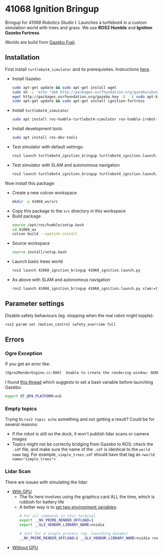 # 41068 Ignition Bringup

Bringup for *41068 Robotics Studio I*. Launches a turtlebot4 in a custom simulation world with trees and grass. We use **ROS2 Humble** and **Ignition Gazebo Fortress**.

Worlds are build from [Gazebo Fuel](https://app.gazebosim.org/fuel/models).

## Installation

First install `turtlebot4_simulator` and its prerequisites. Instructions [here](https://turtlebot.github.io/turtlebot4-user-manual/software/turtlebot4_simulator.html). 

* Install Gazebo
  ```bash
  sudo apt-get update && sudo apt-get install wget
  sudo sh -c 'echo "deb http://packages.osrfoundation.org/gazebo/ubuntu-stable `lsb_release -cs` main" > /etc/apt/sources.list.d/gazebo-stable.list'
  wget http://packages.osrfoundation.org/gazebo.key -O - | sudo apt-key add -
  sudo apt-get update && sudo apt-get install ignition-fortress
  ```
* Install `turtlebot4_simulator`
  ```bash
  sudo apt install ros-humble-turtlebot4-simulator ros-humble-irobot-create-nodes
  ```
* Install development tools
  ```bash
  sudo apt install ros-dev-tools
  ```
* Test simulator with default settings:
  ```bash
  ros2 launch turtlebot4_ignition_bringup turtlebot4_ignition.launch.py
  ```
* Test simulator with SLAM and autonomous navigation
  ```bash
  ros2 launch turtlebot4_ignition_bringup turtlebot4_ignition.launch.py slam:=true nav2:=true rviz:=true
  ```

Now install this package:
* Create a new colcon workspace
  ```bash
  mkdir -p 41068_ws/src
  ```
* Copy this package to the `src` directory in this workspace
* Build package
  ```bash
  source /opt/ros/humble/setup.bash
  cd 41068_ws
  colcon build --symlink-install
  ```
* Source workspace
  ```bash
  source install/setup.bash
  ```
* Launch basic trees world
  ```bash
  ros2 launch 41068_ignition_bringup 41068_ignition.launch.py
  ```
* As above with SLAM and autonomous navigation
  ```bash
  ros2 launch 41068_ignition_bringup 41068_ignition.launch.py slam:=true nav2:=true rviz:=true
  ```

## Parameter settings

Disable safety behaviours (eg. stopping when the real robot might topple):
```bash
ros2 param set /motion_control safety_override full
```

## Errors

### Ogre Exception

If you get an error like:

```bash
[Ogre2RenderEngine.cc:989]  Unable to create the rendering window: OGRE EXCEPTION(3:RenderingAPIException): currentGLContext was specified with no current GL context in GLXWindow::create at /build/ogre-next-UFfg83/ogre-next-2.2.5+dfsg3/RenderSystems/GL3Plus/src/windowing/GLX/OgreGLXWindow.cpp (line 163)
```

I found [this thread](https://robotics.stackexchange.com/questions/111547/gazebo-crashes-immediately-segmentation-fault-address-not-mapped-to-object-0) which suggests to set a bash variable before launching Gazebo:

```bash
export QT_QPA_PLATFORM=xcb
```

### Empty topics

Trying to `ros2 topic echo` something and not getting a result? Could be for several reasons:

* If the robot is still on the dock, it won't publish lidar scans or camera images
* Topics might not be correctly bridging from Gazebo to ROS: check the `.sdf` file, and make sure the name of the `.sdf` is identical to the `world name` tag. For example, `simple_trees.sdf` should have that tag as `<world name="simple_trees">`

### Lidar Scan

There are issues with simulating the lidar:
* [With GPU](https://github.com/turtlebot/turtlebot4_simulator/issues/85)
  * The fix here involves using the graphics card ALL the time, which is rubbish for battery life
  * A better way is to [set two environment variables](https://wiki.debian.org/NVIDIA%20Optimus#Using_NVIDIA_PRIME_Render_Offload):
    ```bash
    # For all commands in this terminal
    export __NV_PRIME_RENDER_OFFLOAD=1
    export __GLX_VENDOR_LIBRARY_NAME=nvidia
    
    # Just for a single process (eg. launching Gazebo)
    __NV_PRIME_RENDER_OFFLOAD=1 __GLX_VENDOR_LIBRARY_NAME=nvidia ros2 launch 41068_ignition_bringup 41068_ignition.launch.py
    ```
* [Without GPU](https://github.com/iRobotEducation/create3_sim/issues/240)